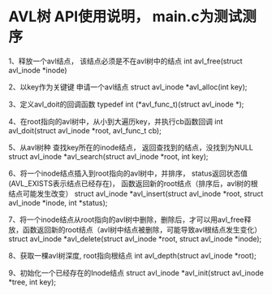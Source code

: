 # AVL树   API使用说明， main.c为测试测序

1、释放一个avl结点， 该结点必须是不在avl树中的结点
int avl_free(struct avl_inode *inode)

2、以key作为关键键 申请一个avl结点
struct avl_inode *avl_alloc(int key);

3、定义avl_doit的回调函数
typedef int (*avl_func_t)(struct avl_inode *);

4、在root指向的avl树中，从小到大遍历key，并执行cb函数回调
int avl_doit(struct avl_inode *root, avl_func_t cb);

5、从avl树种 查找key所在的inode结点， 返回查找到的结点，没找到为NULL
struct avl_inode *avl_search(struct avl_inode *root, int key);

6、将一个inode结点插入到root指向的avl树中，并排序， status返回状态值(AVL_EXISTS表示结点已经存在)， 函数返回新的root结点（排序后，avl树的根结点可能发生改变）
struct avl_inode *avl_insert(struct avl_inode *root, struct avl_inode *inode, int *status);

7、将一个inode结点从root指向的avl树中删除，删除后，才可以用avl_free释放，函数返回新的root结点（avl树中结点被删除，可能导致avl根结点发生变化）
struct avl_inode *avl_delete(struct avl_inode *root, struct avl_inode *inode);

8、获取一棵avl树深度, root指向根结点
int avl_depth(struct avl_inode *root);

9、初始化一个已经存在的Inode结点
struct avl_inode *avl_init(struct avl_inode *tree, int key);
